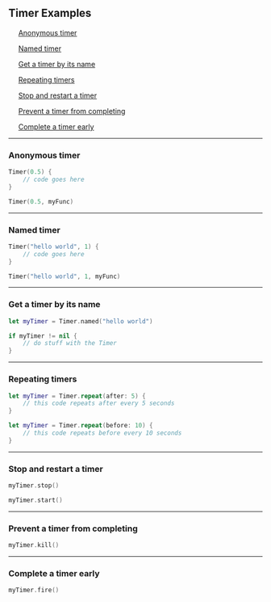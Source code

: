 ## Timer Examples

&nbsp;&nbsp;&nbsp;&nbsp;
[Anonymous timer](#anonymous-timer)

&nbsp;&nbsp;&nbsp;&nbsp;
[Named timer](#named-timer)

&nbsp;&nbsp;&nbsp;&nbsp;
[Get a timer by its name](#get-a-timer-by-its-name)

&nbsp;&nbsp;&nbsp;&nbsp;
[Repeating timers](#repeating-timers)

&nbsp;&nbsp;&nbsp;&nbsp;
[Stop and restart a timer](#stop-and-restart-a-timer)

&nbsp;&nbsp;&nbsp;&nbsp;
[Prevent a timer from completing](#prevent-a-timer-from-completing)

&nbsp;&nbsp;&nbsp;&nbsp;
[Complete a timer early](#complete-a-timer-early)

---

### Anonymous timer

```Swift
Timer(0.5) {
	// code goes here
}

Timer(0.5, myFunc)
```

---

### Named timer

```Swift
Timer("hello world", 1) {
	// code goes here
}

Timer("hello world", 1, myFunc)
```

---

### Get a timer by its name

```Swift
let myTimer = Timer.named("hello world")

if myTimer != nil {
	// do stuff with the Timer
}
```

---

### Repeating timers

```Swift
let myTimer = Timer.repeat(after: 5) {
	// this code repeats after every 5 seconds
}

let myTimer = Timer.repeat(before: 10) {
	// this code repeats before every 10 seconds
}
```

---

### Stop and restart a timer

```Swift
myTimer.stop()

myTimer.start()
```

---

### Prevent a timer from completing

```Swift
myTimer.kill()
```

---

### Complete a timer early

```Swift
myTimer.fire()
```

